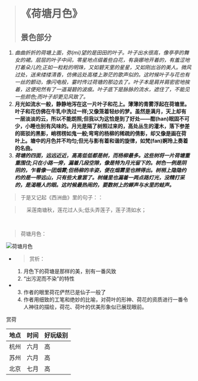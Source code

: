 > # 《荷塘月色》
>  ## 景色部分
1. *曲曲折折的荷塘上面，弥(mi)望的是田田的叶子。叶子出水很高，像亭亭的舞女的裙。层层的叶子中间，零星地点缀着些白花，有袅娜地开着的，有羞涩地打着朵儿的;正如一粒粒的明珠，又如碧天里的星星，又如刚出浴的美人。微风过处，送来缕缕清香，仿佛远处高楼上渺茫的歌声似的。这时候叶子与花也有一丝的颤动，像闪电般，霎时传过荷塘的那边去了。叶子本是肩并肩密密地挨着，这便宛然有了一道凝碧的波痕。叶子底下是脉脉的流水，遮住了，不能见一些颜色;而叶子却更见风致了。*
2. **月光如流水一般，静静地泻在这一片叶子和花上。薄薄的青雾浮起在荷塘里。叶子和花仿佛在牛乳中洗过一样;又像笼着轻纱的梦。虽然是满月，天上却有一层淡淡的云，所以不能朗照;但我以为这恰是到了好处——酣(han)眠固不可少，小睡也别有风味的。月光是隔了树照过来的，高处丛生的灌木，落下参差的斑驳的黑影，峭楞楞如鬼一般;弯弯的杨柳的稀疏的倩影，却又像是画在荷叶上。塘中的月色并不均匀;但光与影有着和谐的旋律，如梵(fan)婀玲上奏着的名曲。**
3.  ***荷塘的四面，远远近近，高高低低都是树，而杨柳最多。这些树将一片荷塘重重围住;只在小路一旁，漏着几段空隙，像是特为月光留下的。树色一例是阴阴的，乍看像一团烟雾;但杨柳的丰姿，便在烟雾里也辨得出。树梢上隐隐约约的是一带远山，只有些大意罢了。树缝里也漏着一两点路灯光，没精打采的，是渴睡人的眼。这时候最热闹的，要数树上的蝉声与水里的蛙声。***

> 于是又记起《西洲曲》里的句子：：

>     采莲南塘秋，莲花过人头;低头弄莲子，莲子清如水；

 
 >荷塘月色： 
 >
![荷塘月色](http://pic33.nipic.com/20131012/11916092_113303336000_2.jpg)
* > 赏析：
    1. 月色下的荷塘是那样的美，别有一番风致
    2. “出污泥而不染”的特性
* 3. 作者的眼里荷花俨然已是仙子一般了
  4. 作者用细致的工笔和绝妙的比喻，对荷叶的形神、荷花的资质进行一番令人神往的描绘，荷花、荷叶的优美形象似已展现眼前。
 
 赏荷
>
 地点|时间|好玩级别
-|-|-
杭州|六月|高
苏州|六月|高
北京|七月|高
